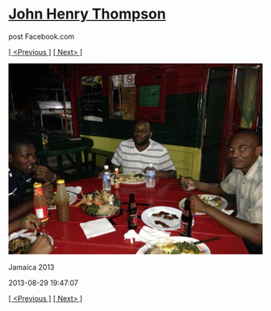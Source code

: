# [John Henry Thompson](../README.md)
post Facebook.com

[[ <Previous ]](2013-08-29-23.md) [[ Next> ]](2013-08-29-25.md)

[![](../media/2013-08-29/Jamaica-2035.jpg)](../README.md)

Jamaica 2013

2013-08-29 19:47:07

[[ <Previous ]](2013-08-29-23.md) [[ Next> ]](2013-08-29-25.md)